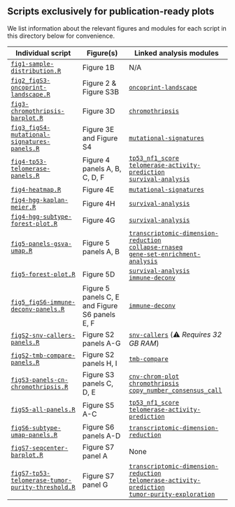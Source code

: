 ## Scripts exclusively for publication-ready plots

We list information about the relevant figures and modules for each script in this directory below for convenience.

| Individual script | Figure(s) | Linked analysis modules |
|--------|--------|------------------|
| [`fig1-sample-distribution.R`](fig1-sample-distribution.R) | Figure 1B | N/A |
| [`fig2_figS3-oncoprint-landscape.R`](fig2-oncoprint-landscape.R) | Figure 2 & Figure S3B | [`oncoprint-landscape`](https://github.com/AlexsLemonade/OpenPBTA-analysis/tree/master/analyses/oncoprint-landscape) |
| [`fig3-chromothripsis-barplot.R`](fig3-chromothripsis-barplot.R) | Figure 3D | [`chromothripsis`](https://github.com/AlexsLemonade/OpenPBTA-analysis/tree/master/analyses/chromothripsis) |
| [`fig3_figS4-mutational-signatures-panels.R`](fig3_figS4-mutational-signatures-panels.R) | Figure 3E and Figure S4 | [`mutational-signatures`](https://github.com/AlexsLemonade/OpenPBTA-analysis/tree/master/analyses/mutational-signatures) |
| [`fig4-tp53-telomerase-panels.R`](fig4-tp53-telomerase-panels.R) | Figure 4 panels A, B, C, D, F | [`tp53_nf1_score`](https://github.com/AlexsLemonade/OpenPBTA-analysis/tree/master/analyses/tp53_nf1_score) <br> [`telomerase-activity-prediction`](https://github.com/AlexsLemonade/OpenPBTA-analysis/tree/master/analyses/telomerase-activity-prediction/) <br> [`survival-analysis`](https://github.com/AlexsLemonade/OpenPBTA-analysis/tree/master/analyses/survival-analysis)  |
| [`fig4-heatmap.R`](fig4-heatmap.R) | Figure 4E | [`mutational-signatures`](https://github.com/AlexsLemonade/OpenPBTA-analysis/tree/master/analyses/mutational-signatures)  |
| [`fig4-hgg-kaplan-meier.R`](fig4-hgg-kaplan-meier.R) | Figure 4H | [`survival-analysis`](https://github.com/AlexsLemonade/OpenPBTA-analysis/tree/master/analyses/survival-analysis)  |
| [`fig4-hgg-subtype-forest-plot.R`](fig4-hgg-subtype-forest-plot.R) | Figure 4G | [`survival-analysis`](https://github.com/AlexsLemonade/OpenPBTA-analysis/tree/master/analyses/survival-analysis)  |
| [`fig5-panels-gsva-umap.R`](fig5-panels-gsva-umap.R) | Figure 5 panels A, B | [`transcriptomic-dimension-reduction`](https://github.com/AlexsLemonade/OpenPBTA-analysis/tree/master/analyses/transcriptomic-dimension-reduction) <br> [`collapse-rnaseq`](https://github.com/AlexsLemonade/OpenPBTA-analysis/tree/master/analyses/collapse-rnaseq) <br> [`gene-set-enrichment-analysis`](https://github.com/AlexsLemonade/OpenPBTA-analysis/tree/master/analyses/gene-set-enrichment-analysis) |
| [`fig5-forest-plot.R`](fig5-forest-plot.R) | Figure 5D | [`survival-analysis`](https://github.com/AlexsLemonade/OpenPBTA-analysis/tree/master/analyses/survival-analysis) <br> [`immune-deconv`](https://github.com/AlexsLemonade/OpenPBTA-analysis/tree/master/analyses/immune-deconv)
| [`fig5_figS6-immune-deconv-panels.R`](fig5_figS6-immune-deconv-panels.R) |  Figure 5 panels C, E and Figure S6 panels E, F | [`immune-deconv`](https://github.com/AlexsLemonade/OpenPBTA-analysis/tree/master/analyses/immune-deconv)  |
| [`figS2-snv-callers-panels.R`](figS2-snv-callers-panels.R) | Figure S2 panels A-G | [`snv-callers`](https://github.com/AlexsLemonade/OpenPBTA-analysis/tree/master/analyses/snv-callers) (:warning: _Requires 32 GB RAM_)
| [`figS2-tmb-compare-panels.R`](figS2-tmb-compare-panels.R) | Figure S2 panels H, I | [`tmb-compare`](https://github.com/AlexsLemonade/OpenPBTA-analysis/tree/master/analyses/tmb-compare)
| [`figS3-panels-cn-chromothripsis.R`](figS3-panels-cn-chromothripsis.R) | Figure S3 panels C, D, E | [`cnv-chrom-plot`](https://github.com/AlexsLemonade/OpenPBTA-analysis/tree/master/analyses/cnv-chrom-plot) <br> [`chromothripsis`](https://github.com/AlexsLemonade/OpenPBTA-analysis/tree/master/analyses/chromothripsis) <br> [`copy_number_consensus_call`](https://github.com/AlexsLemonade/OpenPBTA-analysis/tree/master/analyses/copy_number_consensus_call)
| [`figS5-all-panels.R`](figS5-all-panels.R) | Figure S5 A-C | [`tp53_nf1_score`](https://github.com/AlexsLemonade/OpenPBTA-analysis/tree/master/analyses/tp53_nf1_score) <br> [`telomerase-activity-prediction`](https://github.com/AlexsLemonade/OpenPBTA-analysis/tree/master/analyses/telomerase-activity-prediction/)
| [`figS6-subtype-umap-panels.R`](figS6-subtype-umap-panels.R) | Figure S6 panels A-D | [`transcriptomic-dimension-reduction`](https://github.com/AlexsLemonade/OpenPBTA-analysis/tree/master/analyses/transcriptomic-dimension-reduction)
| [`figS7-seqcenter-barplot.R`](figS7-seqcenter-barplot.R) | Figure S7 panel A | None |
| [`figS7-tp53-telomerase-tumor-purity-threshold.R`](figS7-tp53-telomerase-tumor-purity-threshold.R) | Figure S7 panel G | [`transcriptomic-dimension-reduction`](https://github.com/AlexsLemonade/OpenPBTA-analysis/tree/master/analyses/transcriptomic-dimension-reduction) <br> [`telomerase-activity-prediction`](https://github.com/AlexsLemonade/OpenPBTA-analysis/tree/master/analyses/telomerase-activity-prediction/) <br> [`tumor-purity-exploration`](https://github.com/AlexsLemonade/OpenPBTA-analysis/tree/master/analyses/tumor-purity-exploration/)
